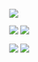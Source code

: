 ![](https://github-profile-summary-cards.vercel.app/api/cards/profile-details?username=Flicksie&theme=dracula)

![](https://github-profile-summary-cards.vercel.app/api/cards/repos-per-language?username=Flicksie&theme=dracula) 
![](https://github-profile-summary-cards.vercel.app/api/cards/most-commit-language?username=Flicksie&theme=dracula) 

![](https://github-profile-summary-cards.vercel.app/api/cards/stats?username=Flicksie&theme=dracula) 
 ![](https://github-profile-summary-cards.vercel.app/api/cards/productive-time?username=Flicksie&theme=dracula) 

<!--
**Flicksie/Flicksie** is a ✨ _special_ ✨ repository because its `README.md` (this file) appears on your GitHub profile.

Here are some ideas to get you started:

- 🔭 I’m currently working on ...
- 🌱 I’m currently learning ...
- 👯 I’m looking to collaborate on ...
- 🤔 I’m looking for help with ...
- 💬 Ask me about ...
- 📫 How to reach me: ...
- 😄 Pronouns: ...
- ⚡ Fun fact: ...
-->
